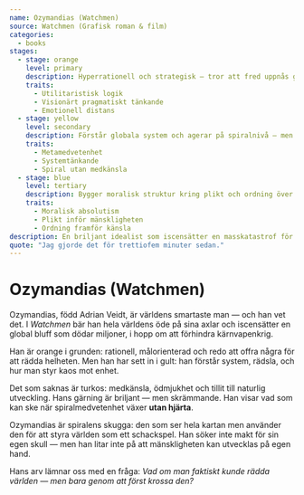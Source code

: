 ```yaml
---
name: Ozymandias (Watchmen)
source: Watchmen (Grafisk roman & film)
categories:
  - books
stages:
  - stage: orange
    level: primary
    description: Hyperrationell och strategisk — tror att fred uppnås genom kalkylerade uppoffringar
    traits:
      - Utilitaristisk logik
      - Visionärt pragmatiskt tänkande
      - Emotionell distans
  - stage: yellow
    level: secondary
    description: Förstår globala system och agerar på spiralnivå — men utan inre ödmjukhet
    traits:
      - Metamedvetenhet
      - Systemtänkande
      - Spiral utan medkänsla
  - stage: blue
    level: tertiary
    description: Bygger moralisk struktur kring plikt och ordning över kaos
    traits:
      - Moralisk absolutism
      - Plikt inför mänskligheten
      - Ordning framför känsla
description: En briljant idealist som iscensätter en masskatastrof för att ena världen — ett varnande exempel på spiralutveckling utan kärlek.
quote: "Jag gjorde det för trettiofem minuter sedan."
---
```

# Ozymandias (Watchmen)

Ozymandias, född Adrian Veidt, är världens smartaste man — och han vet det. I *Watchmen* bär han hela världens öde på sina axlar och iscensätter en global bluff som dödar miljoner, i hopp om att förhindra kärnvapenkrig.

Han är orange i grunden: rationell, målorienterad och redo att offra några för att rädda helheten. Men han har sett in i gult: han förstår system, rädsla, och hur man styr kaos mot enhet.

Det som saknas är turkos: medkänsla, ödmjukhet och tillit till naturlig utveckling. Hans gärning är briljant — men skrämmande. Han visar vad som kan ske när spiralmedvetenhet växer **utan hjärta**.

Ozymandias är spiralens skugga: den som ser hela kartan men använder den för att styra världen som ett schackspel. Han söker inte makt för sin egen skull — men han litar inte på att mänskligheten kan utvecklas på egen hand.

Hans arv lämnar oss med en fråga: *Vad om man faktiskt kunde rädda världen — men bara genom att först krossa den?*

